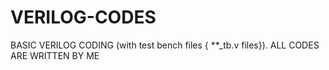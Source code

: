 # VERILOG-CODES
BASIC VERILOG CODING (with test bench files { **_tb.v files}).
ALL CODES ARE WRITTEN BY ME
